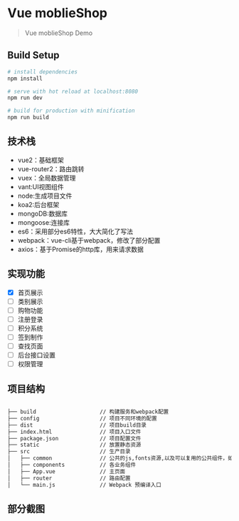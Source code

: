 # Vue moblieShop

> Vue moblieShop Demo


## Build Setup

``` bash
# install dependencies
npm install

# serve with hot reload at localhost:8080
npm run dev

# build for production with minification
npm run build

```

## 技术栈

- vue2：基础框架
- vue-router2：路由跳转
- vuex：全局数据管理
- vant:UI视图组件
- node:生成项目文件
- koa2:后台框架
- mongoDB:数据库
- mongoose:连接库
- es6：采用部分es6特性，大大简化了写法
- webpack：vue-cli基于webpack，修改了部分配置
- axios：基于Promise的http库，用来请求数据

## 实现功能

- [x] 首页展示
- [ ] 类别展示
- [ ] 购物功能
- [ ] 注册登录
- [ ] 积分系统
- [ ] 签到制作
- [ ] 查找页面
- [ ] 后台接口设置
- [ ] 权限管理

## 项目结构

```bash

├── build                    // 构建服务和webpack配置
├── config            		 // 项目不同环境的配置
├── dist               		 // 项目build目录
├── index.html          	 // 项目入口文件
├── package.json      		 // 项目配置文件
├── static       			 // 放置静态资源
├── src                		 // 生产目录
│   ├── common          	 // 公共的js,fonts资源,以及可以复用的公共组件，如Loading等
│   ├── components     		 // 各业务组件
│   ├── App.vue         	 // 主页面
│   ├── router    		     // 路由配置
│   └── main.js       	     // Webpack 预编译入口

```

## 部分截图

<!-- ![首页](./src/printscreen/1.png)
![首页](./src/printscreen/2.png)
![首页](./src/printscreen/3.png)
![首页](./src/printscreen/4.png)
![首页](./src/printscreen/5.png)
![首页](./src/printscreen/6.png) -->


